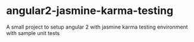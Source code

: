 # angular2-jasmine-karma-testing
A small project to setup angular 2 with jasmine karma testing environment with sample unit tests
